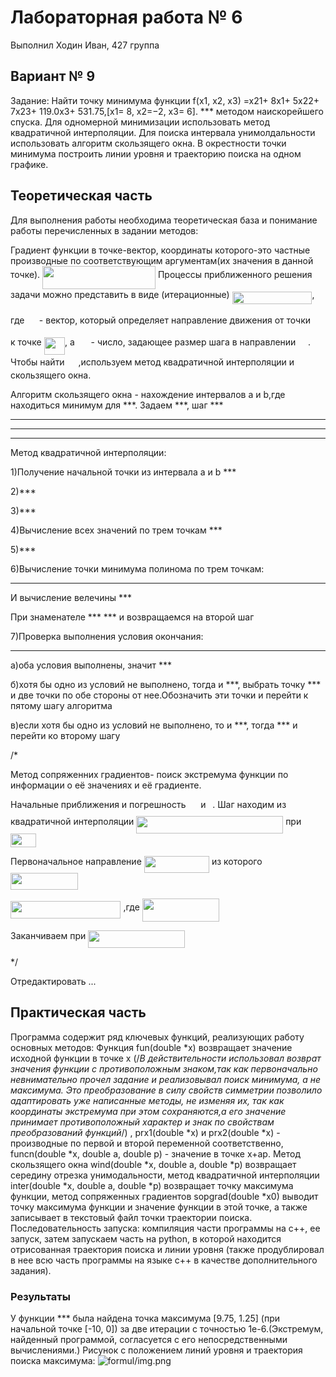 # Лабораторная работа № 6

Выполнил Ходин Иван, 427 группа

## Вариант № 9

Задание: Найти точку минимума функции f(x1, x2, x3) =x21+ 8x1+ 5x22+ 7x23+ 119.0x3+ 531.75,[x1= 8, x2=−2, x3= 6].
*** методом наискорейшего спуска. Для одномерной минимизации использовать метод квадратичной интерполяции. Для поиска интервала унимолдальности использовать алгоритм скользящего окна.
В окрестности точки минимума построить линии уровня и траекторию поиска на одном графике.  

## Теоретическая часть
Для выполнения работы необходима теоретическая база и понимание работы перечисленных в задании методов:

Градиент функции в точке-вектор, координаты которого-это частные производные по соответствующим аргументам(их значения в данной точке).
<img src="/formul/5df3aa1a3bbbe0a459b3934dd992fb99.svg?invert_in_darkmode&sanitize=true" align=middle width=181.02647804999998pt height=37.48585995pt/>
Процессы приближенного решения задачи можно представить в виде (итерационные)
<img src="/formul/000f70ab12267b8e12a0b7011d0f438e.svg?invert_in_darkmode&sanitize=true" align=middle width=127.97846655pt height=20.60273655pt/>, 

где <img src="/formul/c81f39379f41391225416f647afe2e74.svg?invert_in_darkmode&sanitize=true" align=middle width=15.536596349999991pt height=34.81276919999997pt/> - вектор, который определяет направление движения от точки <img src="/formul/76faa63513161cc1ab7da6cadab2dd28.svg?invert_in_darkmode&sanitize=true" align=middle width=16.88074244999999pt height=27.91243950000002pt/> к точке <img src="/formul/63b7e6bc08ae6694a571beebbffead7f.svg?invert_in_darkmode&sanitize=true" align=middle width=33.524663699999984pt height=27.91243950000002pt/>, а <img src="/formul/3cc1484752cc8ef69d55b6991e28be35.svg?invert_in_darkmode&sanitize=true" align=middle width=17.78167709999999pt height=14.15524440000002pt/> - число, задающее размер шага в направлении <img src="/formul/c81f39379f41391225416f647afe2e74.svg?invert_in_darkmode&sanitize=true" align=middle width=15.536596349999991pt height=34.81276919999997pt/>.
Чтобы найти <img src="/formul/3cc1484752cc8ef69d55b6991e28be35.svg?invert_in_darkmode&sanitize=true" align=middle width=17.78167709999999pt height=14.15524440000002pt/>,используем метод квадратичной интерполяции и скользящего окна.




Алгоритм скользящего окна - нахождение интервалов a и b,где находиться минимум для ***.
Задаем ***, шаг ***
***
***
***




Метод квадратичной интерполяции:

1)Получение начальной точки из интервала a и b ***

2)***

3)***

4)Вычисление всех значений по трем точкам ***

5)***

6)Вычисление точки минимума полинома по трем точкам:
***
И вычисление велечины ***

При знаменателе ***   *** и возвращаемся на второй шаг

7)Проверка выполнения условия окончания: 
***

а)оба условия выполнены, значит ***

б)хотя бы одно из условий не выполнено, тогда и ***, выбрать точку *** и две точки по обе стороны от нее.Обозначить эти точки и перейти к пятому шагу алгоритма

в)если хотя бы одно из условий не выполнено, то и ***, тогда *** и перейти ко второму шагу


/*

Метод сопряженних градиентов- поиск экстремума функции по информации о её значениях и её градиенте.

Начальные приближения и погрешность <img src="/formul/71e56479f0744a1e3991eb7e67a219f5.svg?invert_in_darkmode&sanitize=true" align=middle width=15.94753544999999pt height=26.76175259999998pt/> и <img src="/formul/7ccca27b5ccc533a2dd72dc6fa28ed84.svg?invert_in_darkmode&sanitize=true" align=middle width=6.672392099999992pt height=14.15524440000002pt/>. Шаг находим из квадратичной интерполяции <img src="/formul/4a138d5b9122dc08c5251f5fbca64f19.svg?invert_in_darkmode&sanitize=true" align=middle width=234.89295059999995pt height=27.91243950000002pt/> при <img src="/formul/0c837ccdd0ecd0a1381239002bf821a4.svg?invert_in_darkmode&sanitize=true" align=middle width=40.713337499999994pt height=21.18721440000001pt/> 

Первоначальное направление <img src="/formul/345bc9b1c1343b593c19ad5a47c2ba63.svg?invert_in_darkmode&sanitize=true" align=middle width=104.24097419999998pt height=26.76175259999998pt/> из которого <img src="/formul/894e00d0f52952f444e2711bc403c03d.svg?invert_in_darkmode&sanitize=true" align=middle width=108.26093684999998pt height=26.76175259999998pt/>

<img src="/formul/a60dbd6e27b9bc1837f36c96e70d3c46.svg?invert_in_darkmode&sanitize=true" align=middle width=176.44237379999998pt height=27.91243950000002pt/> ,где <img src="/formul/74e3dfa6473a2753dcad8759808d2222.svg?invert_in_darkmode&sanitize=true" align=middle width=123.15832155pt height=37.282175700000025pt/> 

Заканчиваем при <img src="/formul/58915f74126b9cc2c5a0545749437ab1.svg?invert_in_darkmode&sanitize=true" align=middle width=154.81171364999997pt height=27.91243950000002pt/>

*/

Отредактировать ...

## Практическая часть
Программа содержит ряд ключевых функций, реализующих работу основных методов:
Функция fun(double *x) возвращает значение исходной функции в точке x (/*В действительности использовал возврат значения функции с противоположным знаком,так как первоначально невнимательно прочел задание и реализовывал поиск минимума, а не максимума. Это преобразование в силу свойств симметрии позволило адаптировать уже написанные методы, не изменяя их, так как координаты экстремума при этом сохраняются,а его значение принимает противоположный характер и знак по свойствам преобразований функций*/)  , prx1(double *x) и prx2(double *x) - производные по первой и второй переменной соответственно, funcn(double *x, double a, double p) - значение в точке x+ap. Метод скользящего окна wind(double *x, double a, double *p) возвращает середину отрезка унимодальности, метод квадратичной интерполяции inter(double *x, double a, double *p) возвращает точку максимума функции, метод сопряженных градиентов sopgrad(double *x0) выводит точку максимума функции и значение функции в этой точке, а также записывает в текстовый файл точки траектории поиска. Последовательность запуска: компиляция части программы на с++, ее запуск, затем запускаем часть на python, в которой находится отрисованная траектория поиска и линии уровня (также продублировал в нее всю часть программы на языке c++ в качестве дополнительного задания).  

### Результаты
У функции *** была найдена точка максимума [9.75, 1.25] (при начальной точке [-10, 0]) за две итерации с точностью 1е-6.(Экстремум, найденный программой, согласуется с его непосредственными вычислениями.) Рисунок с положением линий уровня и траектория поиска максимума:
![formul/img.png](formul/img.png)
